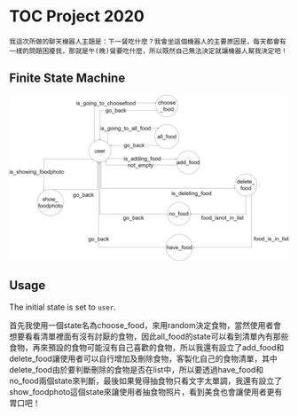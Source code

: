 # TOC Project 2020

	我這次所做的聊天機器人主題是：下一餐吃什麼？我會坐這個機器人的主要原因是，每天都會有一樣的問題困擾我，那就是午(晚)餐要吃什麼，所以既然自己無法決定就讓機器人幫我決定吧！

## Finite State Machine
![fsm](./fsm.png)

## Usage
The initial state is set to `user`.

首先我使用一個state名為choose_food，來用random決定食物，當然使用者會想要看看清單裡面有沒有討厭的食物，因此all_food的state可以看到清單內有那些食物，再來預設的食物可能沒有自己喜歡的食物，所以我還有設立了add_food和delete_food讓使用者可以自行增加及刪除食物，客製化自己的食物清單，其中delete_food由於要判斷刪除的食物是否在list中，所以要透過have_food和no_food兩個state來判斷，最後如果覺得抽食物只看文字太單調，我還有設立了show_foodphoto這個state來讓使用者抽食物照片，看到美食也會讓使用者更有胃口吧！